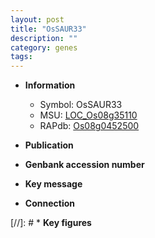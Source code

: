 ```yaml
---
layout: post
title: "OsSAUR33"
description: ""
category: genes
tags: 
---
```


* **Information**  
    + Symbol: OsSAUR33  
    + MSU: [LOC_Os08g35110](http://rice.uga.edu/cgi-bin/ORF_infopage.cgi?orf=LOC_Os08g35110)  
    + RAPdb: [Os08g0452500](http://rapdb.dna.affrc.go.jp/viewer/gbrowse_details/irgsp1?name=Os08g0452500)  

* **Publication**  

* **Genbank accession number**  

* **Key message**  

* **Connection**  

[//]: # * **Key figures**  



